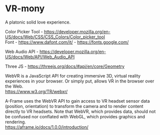 # VR-mony
 A platonic solid love experience.


Color Picker Tool - https://developer.mozilla.org/en-US/docs/Web/CSS/CSS_Colors/Color_picker_tool
<br>
Font - https://www.dafont.com/it/ - https://fonts.google.com/
<br>

Web Audio API - https://developer.mozilla.org/en-US/docs/Web/API/Web_Audio_API
<br>

Three JS - https://threejs.org/docs/#api/en/core/Geometry
<br>

WebVR is a JavaScript API for creating immersive 3D, virtual reality experiences in your browser. Or simply put, allows VR in the browser over the Web.
<br>
https://www.w3.org/TR/webxr/
<br>

A-Frame uses the WebVR API to gain access to VR headset sensor data (position, orientation) to transform the camera and to render content directly to VR headsets. Note that WebVR, which provides data, should not be confused nor conflated with WebGL, which provides graphics and rendering.<br>
https://aframe.io/docs/1.0.0/introduction/
